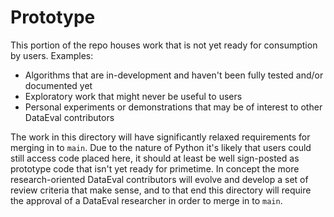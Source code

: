 # Prototype

This portion of the repo houses work that is not yet ready for consumption by users. Examples:
- Algorithms that are in-development and haven't been fully tested and/or documented yet
- Exploratory work that might never be useful to users
- Personal experiments or demonstrations that may be of interest to other DataEval contributors

The work in this directory will have significantly relaxed requirements for merging in to `main`. Due to the nature of Python it's likely that users could still access code placed here, it should at least be well sign-posted as prototype code that isn't yet ready for primetime. In concept the more research-oriented DataEval contributors will evolve and develop a set of review criteria that make sense, and to that end this directory will require the approval of a DataEval researcher in order to merge in to `main`.
